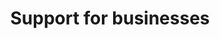 ---
banner:
  content: 'You can set this component to ''display: true'' to show a banner at the
    top of the page.'
  display: false
  heading: This is a place to place urgent information
layout: category
name: support-for-business
owner: Treasury
questions:
- can-the-sba-help-me-with-other-assistance
- how-to-apply-for-a-small-business-loan
- how-to-apply-for-benefits
- small-medium-businesses-paid-leave
- calls-to-small-businesses-promising-quick-financial-relief
- what-capital-assistance-is-available-to-small-business-owners
- employee-retention-credit
- where-should-a-small-business-go-to-find-help
- do-i-need-to-register-with-fema-to-be-considered-for-help
redirect_from:
- /support-for-business/when-are-taxes-due-for-alcohol-tobacco-firearms-ammunition-businesses/
- /when-are-taxes-due-for-alcohol-tobacco-firearms-ammunition-businesses/
title: Support for businesses
---